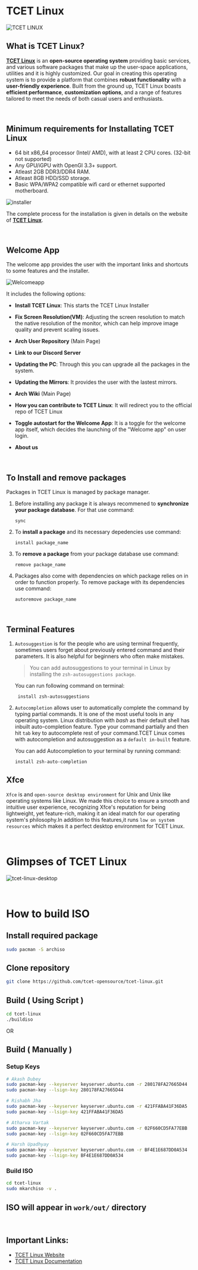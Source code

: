 # TCET Linux

![TCET LINUX](https://raw.githubusercontent.com/tcet-opensource/artwork/main/tcet-linux/tcet-linux.png)

## What is TCET Linux?
**[TCET Linux](https://linux.tcetmumbai.in/)** is an **open-source operating system** providing basic services, and various software packages that make up the user-space applications, utilities and it is highly customized. Our goal in creating this operating system is to provide a platform that combines **robust functionality** with a **user-friendly experience**. Built from the ground up, TCET Linux boasts **efficient performance**, **customization options**, and a range of features tailored to meet the needs of both casual users and enthusiasts.

<br />

## Minimum requirements for Installating TCET Linux
* 64 bit x86_64 processor (Intel/ AMD), with at least 2 CPU cores. (32-bit not supported)
* Any GPU/iGPU with OpenGl 3.3+ support.
* Atleast 2GB DDR3/DDR4 RAM.
* Atleast 8GB HDD/SSD storage.
* Basic WPA/WPA2 compatible wifi card or ethernet supported motherboard.

![installer](https://raw.githubusercontent.com/tcet-opensource/artwork/main/tcet-linux/installer.png)

The complete process for the installation is given in details on the website of **[TCET Linux](https://linux.tcetmumbai.in/)**.

 <br />
 
## Welcome App
The welcome app provides the user with the important links and shortcuts to some features and the installer.

![Welcomeapp](https://raw.githubusercontent.com/tcet-opensource/artwork/main/tcet-linux/welcome-app.png)

It includes the following options:
* **Install TCET Linux**: This starts the TCET Linux Installer

* **Fix Screen Resolution(VM)**: Adjusting the screen resolution to match the native resolution of the monitor, which can help improve image quality and prevent scaling issues. 

* **Arch User Repository** (Main Page)

* **Link to our Discord Server**

* **Updating the PC**: Through this you can upgrade all the packages in the system.

* **Updating the Mirrors**: It provides the user with the lastest mirrors.

* **Arch Wiki** (Main Page)

* **How you can contribute to TCET Linux**: It will redirect you to the official repo of TCET Linux

* **Toggle autostart for the Welcome App**: It is a toggle for the welcome app itself, which decides the launching of the "Welcome app" on user login.

* **About us**

<br />

## To Install and remove packages

Packages in TCET Linux is managed by package manager.
1. Before installing any package it is always recommened to **synchronize your package database**. For that use command:
   
   ```
   sync 
   ```
2. To **install a package** and its necessary depedencies use command:
   
   ```
   install package_name
   ```

3. To **remove a package** from your package database use command:
   ```
   remove package_name
   ```

4. Packages also come with dependencies on which package relies on in order to function properly. To remove package with its dependencies use command:
   ```
   autoremove package_name
   ```

<br />

## Terminal Features
 1. `Autosuggestion` is for the people who are using terminal frequently, sometimes users forget about previously entered command and their parameters. It is also helpful for beginners who often make mistakes.

     > You can add autosuggestions to your terminal in Linux by installing the `zsh-autosuggestions package`. 
 
     You can run following command on terminal:
    ```
     install zsh-autosuggestions
    ```

2. `Autocompletion` allows user to automatically complete the command by typing partial commands. It is one of the most useful tools in any operating system. Linux distribution with *bash* as their default shell has inbuilt auto-completion feature. Type your command partially and then hit `tab` key to autocomplete rest of your command.TCET Linux comes with autocompletion and autosuggestion as a `default in-built` feature.

    You can add Autocompletion to your terminal by running command:
    ```
    install zsh-auto-completion
    ```

## Xfce
`Xfce` is and `open-source desktop environment` for Unix and Unix like operating systems like Linux. We made this choice to ensure a smooth and intuitive user experience, recognizing Xfce's reputation for being lightweight, yet feature-rich, making it an ideal match for our operating system's philosophy.In addition to this features,it runs `low on system resources` which makes it a perfect desktop environment for TCET Linux.  

<br />

# Glimpses of TCET Linux

![tcet-linux-desktop](https://raw.githubusercontent.com/tcet-opensource/artwork/main/tcet-linux/tcet-linux-desktop1.png)


<br />

# How to build ISO

## Install required package
```bash
sudo pacman -S archiso
```

## Clone repository
```bash
git clone https://github.com/tcet-opensource/tcet-linux.git
```

## Build ( Using Script )
```bash
cd tcet-linux
./buildiso
```
OR
## Build ( Manually )
### Setup Keys
```bash
# Akash Dubey
sudo pacman-key --keyserver keyserver.ubuntu.com -r 280178FA27665D44
sudo pacman-key --lsign-key 280178FA27665D44

# Rishabh Jha
sudo pacman-key --keyserver keyserver.ubuntu.com -r 421FFABA41F36DA5
sudo pacman-key --lsign-key 421FFABA41F36DA5

# Atharva Vartak
sudo pacman-key --keyserver keyserver.ubuntu.com -r 02F660CD5FA77EBB
sudo pacman-key --lsign-key 02F660CD5FA77EBB

# Harsh Upadhyay
sudo pacman-key --keyserver keyserver.ubuntu.com -r BF4E1E687DD0A534
sudo pacman-key --lsign-key BF4E1E687DD0A534
```
### Build ISO
```bash
cd tcet-linux
sudo mkarchiso -v .
```

## ISO will appear in `work/out/` directory
<br />

## Important Links:

- [TCET Linux Website](https://linux.tcetmumbai.in/)
- [TCET Linux Documentation](https://opensource.tcetmumbai.in/docs/projects/tcet-linux/about-tcet-linux)

